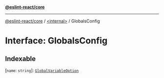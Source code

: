 [**@eslint-react/core**](../../README.md)

***

[@eslint-react/core](../../README.md) / [\<internal\>](../README.md) / GlobalsConfig

# Interface: GlobalsConfig

## Indexable

\[`name`: `string`\]: [`GlobalVariableOption`](../type-aliases/GlobalVariableOption.md)
